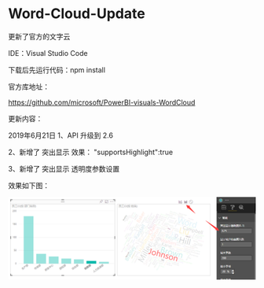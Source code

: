 # Word-Cloud-Update
更新了官方的文字云

IDE：Visual Studio Code

下载后先运行代码：npm install

官方库地址：

https://github.com/microsoft/PowerBI-visuals-WordCloud

更新内容：

2019年6月21日
1、API 升级到 2.6

2、新增了 突出显示 效果： "supportsHighlight":true

3、新增了 突出显示 透明度参数设置

效果如下图：

 ![image](https://raw.githubusercontent.com/luojiandan/Word-Cloud-Update/master/img/Word-Cloud-Update.png)
 
